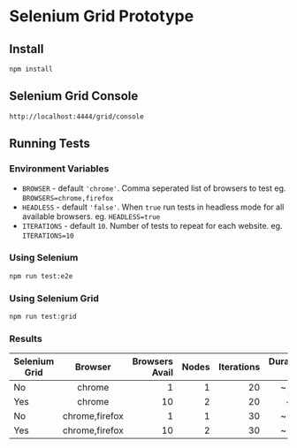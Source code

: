# Selenium Grid Prototype

## Install
```
npm install
```

## Selenium Grid Console
```
http://localhost:4444/grid/console
```

## Running Tests

### Environment Variables
* `BROWSER` - default `'chrome'`. Comma seperated list of browsers to test eg. `BROWSERS=chrome,firefox`
* `HEADLESS` - default `'false'`. When `true` run tests in headless mode for all available browsers. eg. `HEADLESS=true`
* `ITERATIONS` - default `10`. Number of tests to repeat for each website. eg. `ITERATIONS=10`

### Using Selenium
```
npm run test:e2e
```

### Using Selenium Grid
```
npm run test:grid
```

### Results

| Selenium Grid | Browser         | Browsers Avail | Nodes | Iterations | Duration (s) |
| ------------- |:---------------:| --------------:| -----:| ----------:| ------------:|
| No            | chrome          |              1 |     1 |         20 |        ~ 300 |
| Yes           | chrome          |             10 |     2 |         20 |         ~ 54 |
| No            | chrome,firefox  |              1 |     1 |         30 |        ~ 840 |
| Yes           | chrome,firefox  |             10 |     2 |         30 |        ~ 180 |
